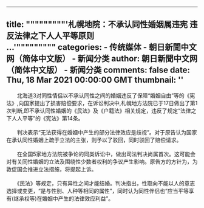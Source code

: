 
---
title: """""""""'札幌地院：不承认同性婚姻属违宪 违反法律之下人人平等原则                                            
                                                  ...'"""""""""
categories: 
    - 传统媒体
    - 朝日新聞中文网（简体中文版） - 新闻分类
author: 朝日新聞中文网（简体中文版） - 新闻分类
comments: false
date: Thu, 18 Mar 2021 00:00:00 GMT
thumbnail: ''
---

<div>   
<p>　　北海道3对同性情侣以不承认同性之间的婚姻违反了保障“婚姻自由”等的《宪法》,向国家提出了损害赔偿要求，在诉讼判决中,札幌地方法院已于17日做出了第1次判断,即不承认同性婚姻的《民法》及《户籍法》相关规定，违反了规定“法律之下人人平等”的《宪法》第14条。<br>
<br>
　　判决表示“无法获得在婚姻中产生的部分法律效应是歧视”。对于原告认为国家在承认同性婚姻上疏于立法的主张，则予以了驳回，同时驳回了赔偿请求。<br>
 <br>
　　在全国5家地方法院被争论的同类诉讼中，做出司法判决尚属首次。这可能会对有关同性婚姻的立法及围绕性少数者权利的争议产生影响。原告方的方针为，为敦促国会推进立法措施，将提起上诉。<br>
<br>
　　《民法》等规定，只有异性之间才能结婚。判决指出，性取向不能以人的意志选择或变更，“是与性别、人种等相同的属性”，同时认为同性伴侣也“应当平等享有(继承权等)在婚姻中产生的法律效应利益”。</p>  
</div>
            